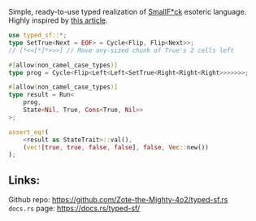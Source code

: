 Simple, ready-to-use typed realization of [SmallF*ck](https://esolangs.org/wiki/Smallfuck) esoteric language. Highly inspired by [this article](https://sdleffler.github.io/RustTypeSystemTuringComplete/).

```rust
use typed_sf::*;
type SetTrue<Next = EOF> = Cycle<Flip, Flip<Next>>;
// [*<<[*]*>>>] // Move any-sized chunk of True's 2 cells left

#[allow(non_camel_case_types)]
type prog = Cycle<Flip<Left<Left<SetTrue<Right<Right<Right>>>>>>>;

#[allow(non_camel_case_types)]
type result = Run<
    prog,
    State<Nil, True, Cons<True, Nil>>
>;

assert_eq!(
    <result as StateTrait>::val(),
    (vec![true, true, false, false], false, Vec::new())
);
```

## Links:
Github repo: https://github.com/Zote-the-Mighty-4o2/typed-sf.rs \
`docs.rs` page: https://docs.rs/typed-sf/